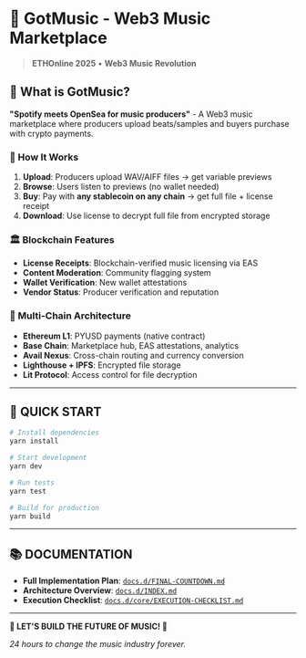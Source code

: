 # 🎵 GotMusic - Web3 Music Marketplace

> **ETHOnline 2025** • **Web3 Music Revolution**

## 🎯 **What is GotMusic?**

**"Spotify meets OpenSea for music producers"** - A Web3 music marketplace where producers upload beats/samples and buyers purchase with crypto payments.

### **🔄 How It Works**
1. **Upload**: Producers upload WAV/AIFF files → get variable previews
2. **Browse**: Users listen to previews (no wallet needed)
3. **Buy**: Pay with **any stablecoin on any chain** → get full file + license receipt
4. **Download**: Use license to decrypt full file from encrypted storage

### **🏛️ Blockchain Features**
- **License Receipts**: Blockchain-verified music licensing via EAS
- **Content Moderation**: Community flagging system
- **Wallet Verification**: New wallet attestations
- **Vendor Status**: Producer verification and reputation

### **🔗 Multi-Chain Architecture**
- **Ethereum L1**: PYUSD payments (native contract)
- **Base Chain**: Marketplace hub, EAS attestations, analytics
- **Avail Nexus**: Cross-chain routing and currency conversion
- **Lighthouse + IPFS**: Encrypted file storage
- **Lit Protocol**: Access control for file decryption

---

## 🔧 **QUICK START**

```bash
# Install dependencies
yarn install

# Start development
yarn dev

# Run tests
yarn test

# Build for production
yarn build
```

---

## 📚 **DOCUMENTATION**

- **Full Implementation Plan**: [`docs.d/FINAL-COUNTDOWN.md`](./docs.d/FINAL-COUNTDOWN.md)
- **Architecture Overview**: [`docs.d/INDEX.md`](./docs.d/INDEX.md)
- **Execution Checklist**: [`docs.d/core/EXECUTION-CHECKLIST.md`](./docs.d/core/EXECUTION-CHECKLIST.md)

---

**🚀 LET'S BUILD THE FUTURE OF MUSIC! 🎵**

*24 hours to change the music industry forever.*